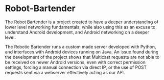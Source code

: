 # Robot-Bartender
The Robot Bartender is a project created to have a deeper understanding of lower level networking fundamentals, while also using this as an excuse to understand Android development, and Android networking on a deeper level. 

The Robotic Bartender runs a custom made server developed with Python, and interfaces with Android devices running on Java. An issue found during the development of the project shows that Multicast requests are not able to be received on newer Android versions, even with correct permission settings, forcing a manual connection via direct IP, or the use of POST requests sent via a webserver effectively acting as our API. 

